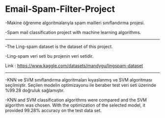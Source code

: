 # Email-Spam-Filter-Project
-Makine öğrenme algoritmalarıyla spam mailleri sınıflandırma projesi.

-Spam mail classification project with machine learning algorithms.

------------------------------------------------------------------

-The Ling-spam dataset is the dataset of this project.

-Ling-spam veri seti bu projenin veri setidir.

Link : https://www.kaggle.com/datasets/mandygu/lingspam-dataset

------------------------------------------------------------------

-KNN ve SVM sınıflandırma algoritmaları kıyaslanmış ve SVM algoritması seçilmiştir. Seçilen modelin optimizayonu ile beraber test veri seti üzerinde %99.28 doğruluk sağlamıştır. 

-KNN and SVM classification algorithms were compared and the SVM algorithm was chosen. With the optimization of the selected model, it provided 99.28% accuracy on the test data set.
